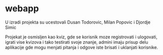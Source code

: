 # webapp


U izradi projekta su ucestovali Dusan Todorovic, Milan Popovic i Djordje Simic

Projekat je osmisljen kao kviz, gde se korisnik moze registrovati i ulogovati, igrati vise kvizova i tako testirati svoje znanje, admini imaju prisup delu
aplikacije gde mogu menjati pitanja i odgove iste brisati i uklanjati korisnike.
